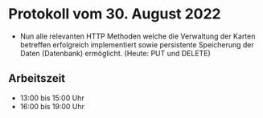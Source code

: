 # Protokoll vom 30. August 2022
- Nun alle relevanten HTTP Methoden welche die Verwaltung der Karten betreffen erfolgreich implementiert sowie persistente Speicherung der Daten (Datenbank) ermöglicht. (Heute: PUT und DELETE)

## Arbeitszeit
<!-- { "progress": true, "date": ["22/08/30"] } -->
- 13:00 bis 15:00 Uhr
- 16:00 bis 19:00 Uhr
<!-- { "progress": false } -->
